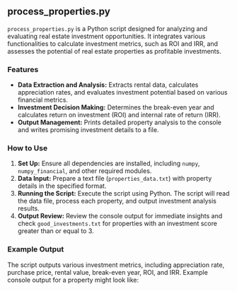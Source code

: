## process_properties.py

`process_properties.py` is a Python script designed for analyzing and evaluating real estate investment opportunities. It integrates various functionalities to calculate investment metrics, such as ROI and IRR, and assesses the potential of real estate properties as profitable investments.

### Features

- **Data Extraction and Analysis:** Extracts rental data, calculates appreciation rates, and evaluates investment potential based on various financial metrics.
- **Investment Decision Making:** Determines the break-even year and calculates return on investment (ROI) and internal rate of return (IRR).
- **Output Management:** Prints detailed property analysis to the console and writes promising investment details to a file.

### How to Use

1. **Set Up:** Ensure all dependencies are installed, including `numpy`, `numpy_financial`, and other required modules.
2. **Data Input:** Prepare a text file (`properties_data.txt`) with property details in the specified format.
3. **Running the Script:** Execute the script using Python. The script will read the data file, process each property, and output investment analysis results.
4. **Output Review:** Review the console output for immediate insights and check `good_investments.txt` for properties with an investment score greater than or equal to 3.

### Example Output

The script outputs various investment metrics, including appreciation rate, purchase price, rental value, break-even year, ROI, and IRR. Example console output for a property might look like:

